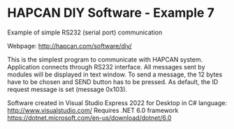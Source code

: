 HAPCAN DIY Software - Example 7
============

Example of simple RS232 (serial port) communication

Webpage: http://hapcan.com/software/diy/

This is the simplest program to communicate with HAPCAN system. Application connects through RS232 interface. All messages sent by modules will be displayed in text window. To send a message, the 12 bytes have to be chosen and SEND button has to be pressed. As default, the ID request message is set (message 0x103).

Software created in Visual Studio Express 2022 for Desktop in C# language: http://www.visualstudio.com/
Requires .NET 6.0 framework https://dotnet.microsoft.com/en-us/download/dotnet/6.0